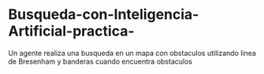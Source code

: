 # Busqueda-con-Inteligencia-Artificial-practica-
Un agente realiza una busqueda en un mapa con obstaculos utilizando linea de Bresenham y banderas cuando encuentra obstaculos
